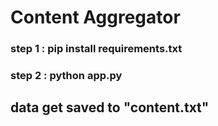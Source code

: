 # Content Aggregator
### step 1 : pip install requirements.txt
### step 2 : python app.py
## data get saved to "content.txt"  